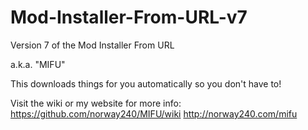 Mod-Installer-From-URL-v7
=========================
Version 7 of the Mod Installer From URL

a.k.a. "MIFU"

This downloads things for you automatically so you don't have to!

Visit the wiki or my website for more info:
https://github.com/norway240/MIFU/wiki
http://norway240.com/mifu